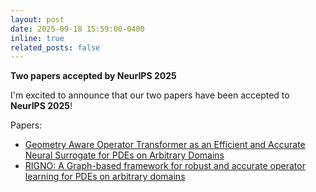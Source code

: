 ```yaml
---
layout: post
date: 2025-09-18 15:59:00-0400
inline: true
related_posts: false
---
```


<!-- {% details **Two papers accepted by NeurIPS 2025** 🎉 %}

I'm excited to announce that our two papers have been accepted to **NeurIPS 2025**!

- [Geometry Aware Operator Transformer as an Efficient and Accurate Neural Surrogate for PDEs on Arbitrary Domains](https://arxiv.org/abs/2505.18781)
- [RIGNO: A Graph-based framework for robust and accurate operator learning for PDEs on arbitrary domains](https://arxiv.org/abs/2501.19205)

{% enddetails %} -->
**Two papers accepted by NeurIPS 2025** 

I'm excited to announce that our two papers have been accepted to **NeurIPS 2025**!

Papers:
- [Geometry Aware Operator Transformer as an Efficient and Accurate Neural Surrogate for PDEs on Arbitrary Domains](https://arxiv.org/abs/2505.18781)
- [RIGNO: A Graph-based framework for robust and accurate operator learning for PDEs on arbitrary domains](https://arxiv.org/abs/2501.19205)

